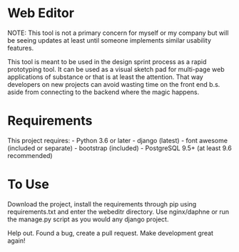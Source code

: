 # Web Editor

NOTE: This tool is not a primary concern for myself or my company but will be seeing updates at least until someone implements similar usability features.

This tool is meant to be used in the design sprint process as a rapid prototyping tool. It can be used as a visual sketch pad for multi-page web applications of substance or that is at least the attention. That way developers on new projects can avoid wasting time on the front end b.s. aside from connecting to the backend where the magic happens.

# Requirements

This project requires:
	- Python 3.6 or later
	- django (latest)
	- font awesome (included or separate)
	- bootstrap (included)
	- PostgreSQL 9.5+ (at least 9.6 recommended)

# To Use

Download the project, install the requirements through pip using requirements.txt and enter the webeditr directory. Use nginx/daphne or run the manage.py script as you would any django project.

Help out. Found a bug, create a pull request. Make development great again!
